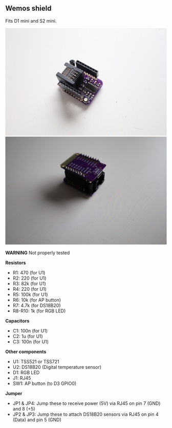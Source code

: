 ## Wemos shield

Fits D1 mini and S2 mini.

<img src="img1.jpg"/>
<img src="img2.jpg"/>

**WARNING** Not properly tested

**Resistors**
- R1:  470 (for U1)
- R2:  220 (for U1)
- R3:  82k (for U1)
- R4:  220 (for U1)
- R5: 100k (for U1)
- R6:  10k (for AP button)
- R7: 4.7k (for DS18B20)
- R8-R10: 1k (for RGB LED)

**Capacitors**
- C1: 100n (for U1)
- C2: 1u (for U1)
- C3: 100n (for U1)

**Other components**
- U1: TSS521 or TSS721
- U2: DS18B20 (Digital temperature sensor)
- D1: RGB LED
- J1: RJ45
- SW1: AP button (to D3 GPIO0)

**Jumper**
- JP1 & JP4: Jump these to receive power (5V) via RJ45 on pin 7 (GND) and 8 (+5)
- JP2 & JP3: Jump these to attach DS18B20 sensors via RJ45 on pin 4 (Data) and pin 5 (GND)
